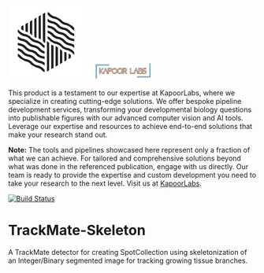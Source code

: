<img src="images/mtrack.png" alt="Logo1" width="150"/>
<img src="images/kapoorlablogo.png" alt="Logo2" width="150"/>

This product is a testament to our expertise at KapoorLabs, where we specialize in creating cutting-edge solutions. We offer bespoke pipeline development services, transforming your developmental biology questions into publishable figures with our advanced computer vision and AI tools. Leverage our expertise and resources to achieve end-to-end solutions that make your research stand out.

**Note:** The tools and pipelines showcased here represent only a fraction of what we can achieve. For tailored and comprehensive solutions beyond what was done in the referenced publication, engage with us directly. Our team is ready to provide the expertise and custom development you need to take your research to the next level. Visit us at [KapoorLabs](https://www.kapoorlabs.org/).



[![Build Status](https://github.com/trackmate-sc/TrackMate-Skeleton/actions/workflows/build.yml/badge.svg)](https://github.com/trackmate-sc/TrackMate-Skeleton/actions/workflows/build.yml)

# TrackMate-Skeleton
A TrackMate detector for creating SpotCollection using skeletonization of an Integer/Binary segmented image for tracking growing tissue branches.
